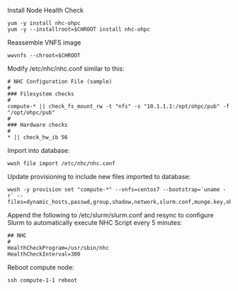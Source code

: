 Install Node Health Check
```
yum -y install nhc-ohpc
yum -y --installroot=$CHROOT install nhc-ohpc
```

Reassemble VNFS image
```
wwvnfs --chroot=$CHROOT
```

Modify /etc/nhc/nhc.conf similar to this:
```
# NHC Configuration File (sample)
#
### Filesystem checks
#
compute-* || check_fs_mount_rw -t "nfs" -s "10.1.1.1:/opt/ohpc/pub" -f "/opt/ohpc/pub"
#
### Hardware checks
#
* || check_hw_ib 56
```

Import into database:
```
wwsh file import /etc/nhc/nhc.conf
```

Update provisioning to include new files imported to database:
```
wwsh -y provision set "compute-*" --vnfs=centos7 --bootstrap=`uname -r` --files=dynamic_hosts,passwd,group,shadow,network,slurm.conf,munge.key,nhc.conf
```

Append the following to /etc/slurm/slurm.conf and resync to configure Slurm to automatically execute NHC Script every 5 minutes:
```
## NHC
#
HealthCheckProgram=/usr/sbin/nhc
HealthCheckInterval=300
```

Reboot compute node:
```
ssh compute-1-1 reboot
```
